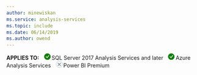 ```yaml
---
author: minewiskan
ms.service: analysis-services  
ms.topic: include
ms.date: 06/14/2019
ms.author: owend
---
```


**APPLIES TO:** ![Yes](media/yes-icon.png)SQL Server 2017 Analysis Services and later ![Yes](media/yes-icon.png)Azure Analysis Services ![No](media/no-icon.png)Power BI Premium